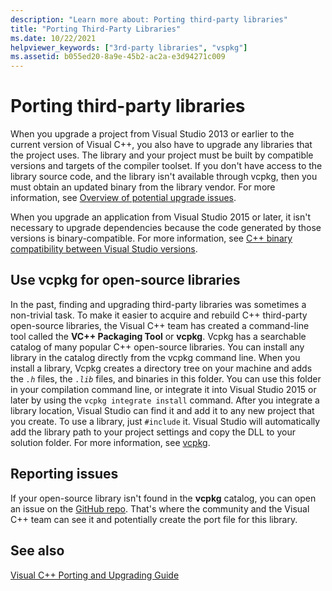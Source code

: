```yaml
---
description: "Learn more about: Porting third-party libraries"
title: "Porting Third-Party Libraries"
ms.date: 10/22/2021
helpviewer_keywords: ["3rd-party libraries", "vspkg"]
ms.assetid: b055ed20-8a9e-45b2-ac2a-e3d94271c009
---
```

# Porting third-party libraries

When you upgrade a project from Visual Studio 2013 or earlier to the current version of Visual C++, you also have to upgrade any libraries that the project uses. The library and your project must be built by compatible versions and targets of the compiler toolset. If you don't have access to the library source code, and the library isn't available through vcpkg, then you must obtain an updated binary from the library vendor. For more information, see [Overview of potential upgrade issues](overview-of-potential-upgrade-issues-visual-cpp.md).

When you upgrade an application from Visual Studio 2015 or later, it isn't necessary to upgrade dependencies because the code generated by those versions is binary-compatible. For more information, see [C++ binary compatibility between Visual Studio versions](binary-compat-2015-2017.md).

## Use vcpkg for open-source libraries

In the past, finding and upgrading third-party libraries was sometimes a non-trivial task. To make it easier to acquire and rebuild C++ third-party open-source libraries, the Visual C++ team has created a command-line tool called the **VC++ Packaging Tool** or **vcpkg**. Vcpkg has a searchable catalog of many popular C++ open-source libraries. You can install any library in the catalog directly from the vcpkg command line. When you install a library, Vcpkg creates a directory tree on your machine and adds the *`.h`* files, the *`.lib`* files, and binaries in this folder. You can use this folder in your compilation command line, or integrate it into Visual Studio 2015 or later by using the `vcpkg integrate install` command. After you integrate a library location, Visual Studio can find it and add it to any new project that you create. To use a library, just `#include` it. Visual Studio will automatically add the library path to your project settings and copy the DLL to your solution folder. For more information, see [vcpkg](/vcpkg/).

## Reporting issues

If your open-source library isn't found in the **vcpkg** catalog, you can open an issue on the [GitHub repo](https://github.com/Microsoft/vcpkg/issues). That's where the community and the Visual C++ team can see it and potentially create the port file for this library.

## See also

[Visual C++ Porting and Upgrading Guide](visual-cpp-porting-and-upgrading-guide.md)

